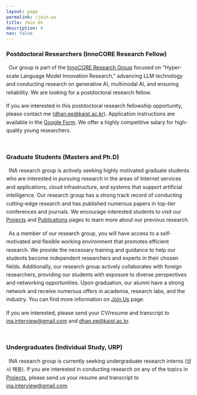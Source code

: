 ```yaml
---
layout: page
permalink: /join-us
title: Join Us
description: # 
nav: false
---
```

<style>
    p {
        text-indent: 0.5em;
        line-height: 1.6em;
    }

    .cover-img-container {
        margin-top: 1em;
        margin-bottom: 3em;
    }

    .cover-img {
        /* object-fit: cover; */
        /* object-position: 50% 0%; */
        width: 100%;
        /* height: 300px;
        margin-left: auto;
        margin-right: auto;*/
        display: block;
    }
</style>


<div class="mt-4 mb-5 pt-4 pl-4 pr-4 pb-2" style="background:var(--global-code-bg-color); position: relative; display: none" id="prof-word-ko">
<div style="position: absolute; top: 1.5em; right: 1.5em;">
<a href="javascript:switchTo('ko')" style="opacity: 50%">🇰🇷</a>&nbsp;
<a href="javascript:switchTo('en')">🇺🇸</a>
</div>
<h5 class="font-weight-bold mt-2">교수 소개</h5>
<p>저는 KAIST 출신이고 여러분들이 하는 개별 연구, 실험 수업 등등 다 경험을 해보았습니다. 
수업과 개별 연구를 통해 지금까지 도움이 되는 많은 것들을 배운 경험이 있기 때문에 학생들에게 도움이 되는 
환경과 기회를 만들어주고 싶습니다. 연구나 그 외의 일반적인 조언이 필요하다면 언제든지 이메일로 연락 주시기 바랍니다 :-) </p>


<h5 class="font-weight-bold mt-4">당신의 Goal은 무엇입니까? </h5>
<p style="text-indent: 0">개별연구, URP, 대학원 진학 하기전에 분명한 목표를 가지기 바랍니다.</p>


<h5 class="font-weight-bold mt-4">석박사 과정</h5>
<p>
만약 KAIST 대학원 지원을 고민 중이거나 이미 지원한 경우, 연구 관심사에 대해 함께 의논해 볼 수 있으면 좋겠습니다.
저는 학생들이 지도교수를 선택하기 전에 (저를 포함하여) 많은 교수님들과 대화하기를 추천합니다. 
여러분이 가지고 있는 연구 관심사에 대해서 하고 싶은 이야기가 있다면 언제든지 이메일로 연락 주시기 바랍니다.
</p>


<h5 class="font-weight-bold mt-4">연구 소개</h5>
<p>지금 진행하고 있는 여러가지 연구중에 URP 또는 개별 연구 학생이 할만한 주제를 뽑아봤습니다(하단 참조). 
몇몇 주제들은 현재 국내외 대학원생들과 진행하고 있는 것이지만, 아직 대학원생들이 배정되지 않아서
학부생들과 새로 시작해볼 수도 있는 주제도 있습니다. 상담 후 자신에 맞는 주제와 배우길 원하는 주제로 정하면 됩니다. 
이 외에 항상 아이디어가 있기 때문에 더 많은 주제들도 있고, 학생들 스스로 하고 싶은 주제를 찾아오셔도 됩니다. </p>


<h5 class="font-weight-bold mt-4">추천 과목</h5>
<p>EE209 (프로그래밍 구조), CS230 (시스템 프로그래밍), EE205 (자료구조), EE323 (컴퓨터 네트워크), EE324 (네트워크 프로그래밍), EE415 (운영체제) 같은 강의를 들으면 도움이 됩니다. EE209를 먼저 수강해야 다른 강의를 들을 수 있지만, C 프로그래밍 기초가 있으면 EE209와 CS230을 동시에 수강할 수 있습니다. 이러한 강의를 2~3개 이수한 후 개별 연구 (또는 URP)를 하는 것을 추천합니다.</p>

<h5 class="font-weight-bold mt-4">학부생 연구의 성공 기준</h5>
<p> 개별 연구 및 URP의 성공 기준은 본인이 연구에 흥미를 느꼈느냐 못 느꼈느냐라고 생각합니다.
따라서 성공/실패는 본인의 현재 능력과는 절대적인 상관 관계가 없고, 본인의 interest와 동기가 더 중요합니다. 
하지만, 학부생들은 본인의 interest를 잘 모를 수 있기 때문에 (저도 그랬고), 그것을 찾아나가는데 도움을 주는 것 또한 
개별연구의 목적입니다. 어떤 레벨에 있던지 본인에게 approachable한 task를 주는 것이 교육자의 역할이라고 생각합니다. 
저희 실험실은 흥미로운 주제와 자신의 생각을 펼칠 수 있는 환경 그리고 교수와 선배들의 가이드를 제공해 줄 수 있고, 그럴 의무를 가지고 있습니다. 
여러분이 이러한 권리를 잘 활용해서 학생으로서 최선을 다하시고  앞으로 나아가 연구자로서 어떤 skill이 필요한가를 배우시기 바랍니다. 
</p>
</div>


<div class="mt-4 mb-4 pt-4 pl-4 pr-4 pb-2" style="background:var(--global-code-bg-color); position: relative; display: none" id="prof-word-en">
<div style="position: absolute; top: 1.5em; right: 1.5em;">
<a href="javascript:switchTo('ko')">🇰🇷</a>&nbsp;
<a href="javascript:switchTo('en')" style="opacity: 50%">🇺🇸</a>
</div>
<h5 class="font-weight-bold mt-2">Graduate-level (Prospective or Current)</h5>
<p>I am actively looking for graduate-level students.
If you want to apply to KAIST or have applied to KAIST, I can meet with you to talk about our research interests. 
I encourage students to talk to many potential advisors (including me :-)) before they select one.
If you want to talk to me for any reason regarding your research interest, please email me. If you are a KAIST student, I reply to all of your emails; 100% guaranteed.</p>

<h5 class="font-weight-bold mt-2">International Students</h5>
<p>If you are not already admitted to KAIST, I cannot do much for you. If you are truly exceptional, I may be able to make your application process smoother. But, most exceptional students do not need my help to get in to KAIST. You can still contact me if you are interested to seek more information. But, sorry; I may not be able to answer all your emails.</p>

<h5 class="font-weight-bold mt-2">Undergraduates</h5>
<p style="text-indent: 0; margin-bottom: 0">I like to work with undergraduate students in research and provide guidance:</p>
<ul style="padding-inline-start: 30px">
<li>If you are in EE, I encourage you to take EE209, EE205, EE311, EE323, EE324, and other computer science courses such as CS230 (system programming) for your own benefit. You must take EE209 first to take any other courses, but if you have done basic C programming, you can take EE209 and CS230 at the same time. AFAIK, CS230 is a very approachable course. I took it in my freshman year and got an A+. I encourage you to do Individual Research (개별연구) with me after taking at lest 2 or 3 of these courses.</li>
<li>If you are in CS, I encourage you to do Individual Research (개별연구) with me. </li>
</ul>

<h5 class="font-weight-bold mt-2">Individual Research for Undergraduates (or URP)</h5>
<p>I will do my best to provide resources for you to learn about research and make a meaningful progress/contribution in the area of our mutual interest. I spend quite a bit of time with students who are take Individual Research. My goal is to create a <i>fun</i> academic environment through 
in-depth interactions with KAIST students.</p>

<h5 class="font-weight-bold mt-2">Students Seeking General Advice</h5>
<p style="text-indent: 0">Many students contact me for an advice. I like to provide general advice for students regardless of its nature. Please don't hesitate to contact me.</p>
</div>

<script>
    function isKorean() {
        return (window.navigator.userLanguage || window.navigator.language || '').startsWith('ko');
    }
    function switchTo(lang) {
        if (lang === 'ko') {
            window.document.getElementById('prof-word-ko').style.display = 'block';
            window.document.getElementById('prof-word-en').style.display = 'none';
        } else {
            window.document.getElementById('prof-word-en').style.display = 'block';
            window.document.getElementById('prof-word-ko').style.display = 'none';
        }
    }

    if (isKorean()) {
        switchTo('ko');
    } else {
        switchTo('en');
    }
</script>

### <span class="font-weight-bold"> Postdoctoral Researchers (InnoCORE Research Fellow)

Our group is part of the <a href="https://lnkd.in/gAJcvnF4">InnoCORE Research Group</a> focused on "Hyper-scale Language Model Innovation Research," advancing LLM technology and conducting research on generative AI, multimodal AI, and ensuring reliability.
We are looking for a postdoctoral research fellow.

<p style="text-indent: 0">If you are interested in this postdoctoral research fellowship opportunity, please contact me (<a href="mailto:dhan.ee@kaist.ac.kr">dhan.ee@kaist.ac.kr</a>).
Application instructions are available in the <a href="https://docs.google.com/forms/d/e/1FAIpQLSepPGO2jBo_RcDN_Xw6X3BbQn1szkw6ma9oULDvQbmavIq_Cw/viewform">Google Form</a>.
We offer a highly competitive salary for high-quality young researchers. 

<div style="margin-bottom: 50px"></div>

### <span class="font-weight-bold"> Graduate Students (Masters and Ph.D)

INA research group is actively seeking highly motivated graduate students who are interested in pursuing research in the areas of Internet services and applications, cloud infrastructure, and systems that support artificial intelligence. Our research group has a strong track record of conducting cutting-edge research and has published numerous papers in top-tier conferences and journals. We encourage interested students to visit our [Projects](/projects) and [Publications](/publications) pages to learn more about our previous research.

As a member of our research group, you will have access to a self-motivated and flexible working environment that promotes efficient research. We provide the necessary training and guidance to help our students become independent researchers and experts in their chosen fields. Additionally, our research group actively collaborates with foreign researchers, providing our students with exposure to diverse perspectives and networking opportunities. Upon graduation, our alumni have a strong network and receive numerous offers in academia, research labs, and the industry. You can find more information on [Join Us](/join-us) page.

<p style="text-indent: 0">If you are interested, please send your CV/resume and transcript to <a href="mailto:yechankim0502@gmail.com">ina.interview@gmail.com</a> and <a href="mailto:dhan.ee@kaist.ac.kr">dhan.ee@kaist.ac.kr</a>.</p>

<div style="margin-bottom: 50px"></div>

### <span class="font-weight-bold"> Undergraduates (Individual Study, URP)

INA research group is currently seeking undergraduate research interns (상시 채용). If you are interested in conducting research on any of the topics in <a href="/projects">Projects</a>, please send us your resume and transcript to ina.interview@gmail.com.
